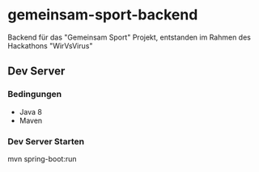 # gemeinsam-sport-backend
Backend für das "Gemeinsam Sport" Projekt, entstanden im Rahmen des Hackathons "WirVsVirus"

## Dev Server
### Bedingungen
- Java 8
- Maven

### Dev Server Starten
mvn spring-boot:run
